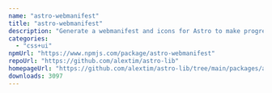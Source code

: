 ```yaml
---
name: "astro-webmanifest"
title: "astro-webmanifest"
description: "Generate a webmanifest and icons for Astro to make progressive web apps"
categories:
  - "css+ui"
npmUrl: "https://www.npmjs.com/package/astro-webmanifest"
repoUrl: "https://github.com/alextim/astro-lib"
homepageUrl: "https://github.com/alextim/astro-lib/tree/main/packages/astro-webmanifest#readme"
downloads: 3097
---
```

